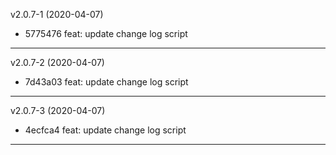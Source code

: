 v2.0.7-1  (2020-04-07) 
* 5775476 feat: update change log script 
-------------------


v2.0.7-2  (2020-04-07) 

* 7d43a03 feat: update change log script 

-------------------


v2.0.7-3  (2020-04-07) 

* 4ecfca4 feat: update change log script 

-------------------

